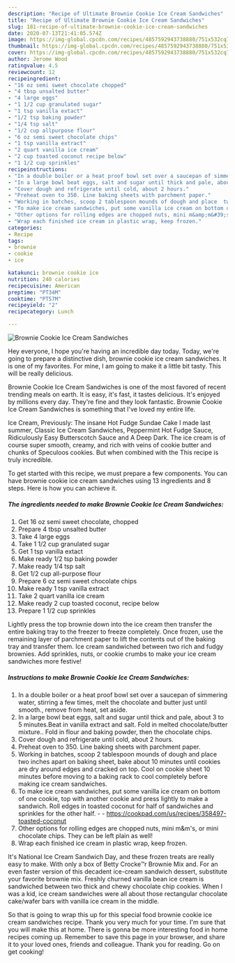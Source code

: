 ```yaml
---
description: "Recipe of Ultimate Brownie Cookie Ice Cream Sandwiches"
title: "Recipe of Ultimate Brownie Cookie Ice Cream Sandwiches"
slug: 181-recipe-of-ultimate-brownie-cookie-ice-cream-sandwiches
date: 2020-07-13T21:41:05.574Z
image: https://img-global.cpcdn.com/recipes/4857592943738880/751x532cq70/brownie-cookie-ice-cream-sandwiches-recipe-main-photo.jpg
thumbnail: https://img-global.cpcdn.com/recipes/4857592943738880/751x532cq70/brownie-cookie-ice-cream-sandwiches-recipe-main-photo.jpg
cover: https://img-global.cpcdn.com/recipes/4857592943738880/751x532cq70/brownie-cookie-ice-cream-sandwiches-recipe-main-photo.jpg
author: Jerome Wood
ratingvalue: 4.5
reviewcount: 12
recipeingredient:
- "16 oz semi sweet chocolate chopped"
- "4 tbsp unsalted butter"
- "4 large eggs"
- "1 1/2 cup granulated sugar"
- "1 tsp vanilla extact"
- "1/2 tsp baking powder"
- "1/4 tsp salt"
- "1/2 cup allpurpose flour"
- "6 oz semi sweet chocolate chips"
- "1 tsp vanilla extract"
- "2 quart vanilla ice cream"
- "2 cup toasted coconut recipe below"
- "1 1/2 cup sprinkles"
recipeinstructions:
- "In a double boiler or a heat proof bowl set over a saucepan of simmering water, stirring a few times, melt the chocolate and butter just until smooth.,  remove from heat, set aside."
- "In a large bowl beat eggs, salt and sugar until thick and pale, about 3 to 5 minutes.Beat in vanilla extract and salt. Fold in melted chocolate/butter mixture.. Fold in flour and baking powder, then the chocolate chips."
- "Cover dough and refrigerate until cold, about 2 hours."
- "Preheat oven to 350. Line baking sheets with parchment paper."
- "Working in batches, scoop 2 tablespoon mounds of dough and place  two inches apart on baking sheet, bake about 10 minutes until cookies are dry around edges and cracked on top. Cool on cookie sheet 10 minutes before moving to a baking rack to cool completely before making ice cream sandwiches."
- "To make ice cream sandwiches, put some vanilla ice cream on bottom of one cookie, top with another cookie and press lightly to make a sandwich. Roll edges in toasted coconut for half of sandwiches and sprinkles for the other half.  https://cookpad.com/us/recipes/358497-toasted-coconut"
- "Other options for rolling edges are chopped nuts, mini m&amp;m&#39;s,  or mini chocolate chips. They can be left plain as well!"
- "Wrap each finished ice cream in plastic wrap, keep frozen."
categories:
- Recipe
tags:
- brownie
- cookie
- ice

katakunci: brownie cookie ice 
nutrition: 240 calories
recipecuisine: American
preptime: "PT34M"
cooktime: "PT57M"
recipeyield: "2"
recipecategory: Lunch

---
```



![Brownie Cookie Ice Cream Sandwiches](https://img-global.cpcdn.com/recipes/4857592943738880/751x532cq70/brownie-cookie-ice-cream-sandwiches-recipe-main-photo.jpg)

Hey everyone, I hope you're having an incredible day today. Today, we're going to prepare a distinctive dish, brownie cookie ice cream sandwiches. It is one of my favorites. For mine, I am going to make it a little bit tasty. This will be really delicious.

Brownie Cookie Ice Cream Sandwiches is one of the most favored of recent trending meals on earth. It is easy, it's fast, it tastes delicious. It's enjoyed by millions every day. They're fine and they look fantastic. Brownie Cookie Ice Cream Sandwiches is something that I've loved my entire life.

Ice Cream, Previously: The insane Hot Fudge Sundae Cake I made last summer, Classic Ice Cream Sandwiches, Peppermint Hot Fudge Sauce, Ridiculously Easy Butterscotch Sauce and A Deep Dark. The ice cream is of course super smooth, creamy, and rich with veins of cookie butter and chunks of Speculoos cookies. But when combined with the This recipe is truly incredible.


To get started with this recipe, we must prepare a few components. You can have brownie cookie ice cream sandwiches using 13 ingredients and 8 steps. Here is how you can achieve it.

##### The ingredients needed to make Brownie Cookie Ice Cream Sandwiches:

1. Get 16 oz semi sweet chocolate, chopped
1. Prepare 4 tbsp unsalted butter
1. Take 4 large eggs
1. Take 1 1/2 cup granulated sugar
1. Get 1 tsp vanilla extact
1. Make ready 1/2 tsp baking powder
1. Make ready 1/4 tsp salt
1. Get 1/2 cup all-purpose flour
1. Prepare 6 oz semi sweet chocolate chips
1. Make ready 1 tsp vanilla extract
1. Take 2 quart vanilla ice cream
1. Make ready 2 cup toasted coconut, recipe below
1. Prepare 1 1/2 cup sprinkles


Lightly press the top brownie down into the ice cream then transfer the entire baking tray to the freezer to freeze completely. Once frozen, use the remaining layer of parchment paper to lift the contents out of the baking tray and transfer them. Ice cream sandwiched between two rich and fudgy brownies. Add sprinkles, nuts, or cookie crumbs to make your ice cream sandwiches more festive! 

##### Instructions to make Brownie Cookie Ice Cream Sandwiches:

1. In a double boiler or a heat proof bowl set over a saucepan of simmering water, stirring a few times, melt the chocolate and butter just until smooth.,  remove from heat, set aside.
1. In a large bowl beat eggs, salt and sugar until thick and pale, about 3 to 5 minutes.Beat in vanilla extract and salt. Fold in melted chocolate/butter mixture.. Fold in flour and baking powder, then the chocolate chips.
1. Cover dough and refrigerate until cold, about 2 hours.
1. Preheat oven to 350. Line baking sheets with parchment paper.
1. Working in batches, scoop 2 tablespoon mounds of dough and place  two inches apart on baking sheet, bake about 10 minutes until cookies are dry around edges and cracked on top. Cool on cookie sheet 10 minutes before moving to a baking rack to cool completely before making ice cream sandwiches.
1. To make ice cream sandwiches, put some vanilla ice cream on bottom of one cookie, top with another cookie and press lightly to make a sandwich. Roll edges in toasted coconut for half of sandwiches and sprinkles for the other half. -  - https://cookpad.com/us/recipes/358497-toasted-coconut
1. Other options for rolling edges are chopped nuts, mini m&amp;m&#39;s,  or mini chocolate chips. They can be left plain as well!
1. Wrap each finished ice cream in plastic wrap, keep frozen.


It&#39;s National Ice Cream Sandwich Day, and these frozen treats are really easy to make. With only a box of Betty Crocke™r Brownie Mix and. For an even faster version of this decadent ice-cream sandwich dessert, substitute your favorite brownie mix. Freshly churned vanilla bean ice cream is sandwiched between two thick and chewy chocolate chip cookies. When I was a kid, ice cream sandwiches were all about those rectangular chocolate cake/wafer bars with vanilla ice cream in the middle. 

So that is going to wrap this up for this special food brownie cookie ice cream sandwiches recipe. Thank you very much for your time. I'm sure that you will make this at home. There is gonna be more interesting food in home recipes coming up. Remember to save this page in your browser, and share it to your loved ones, friends and colleague. Thank you for reading. Go on get cooking!

